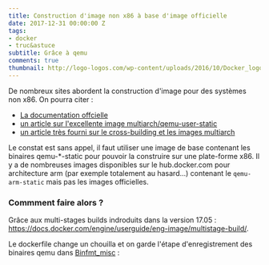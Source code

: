 ```yaml
---
title: Construction d'image non x86 à base d'image officielle
date: 2017-12-31 00:00:00 Z
tags:
- docker
- truc&astuce
subtitle: Grâce à qemu
comments: true
thumbnail: http://logo-logos.com/wp-content/uploads/2016/10/Docker_logo_logotype.png
---
```


De nombreux sites abordent la construction d'image pour des systèmes non x86. On pourra citer :

- [La documentation offcielle](https://github.com/docker-library/official-images/blob/master/README.md#multiple-architectures)
- [un article sur l'excellente image multiarch/qemu-user-static](https://eyskens.me/multiarch-docker-images/)
- [un article très fourni sur le cross-building et les images multiarch](http://www.ecliptik.com/Cross-Building-and-Running-Multi-Arch-Docker-Images/)

Le constat est sans appel, il faut utiliser une image de base contenant les binaires qemu-*-static pour pouvoir la construire sur une plate-forme x86.
Il y a de nombreuses images disponibles sur le hub.docker.com pour architecture arm (par exemple totalement au hasard...) contenant le `qemu-arm-static` mais pas les images officielles.

### Commment faire alors ?

Grâce aux multi-stages builds indroduits dans la version 17.05 : https://docs.docker.com/engine/userguide/eng-image/multistage-build/.


Le dockerfile change un chouilla et on garde l'étape d'enregistrement des binaires qemu dans [Binfmt_misc](https://en.wikipedia.org/wiki/Binfmt_misc) :

<script src="https://gist.github.com/tcoupin/576012b01836e1a6d237ef1886b80294.js"></script>


